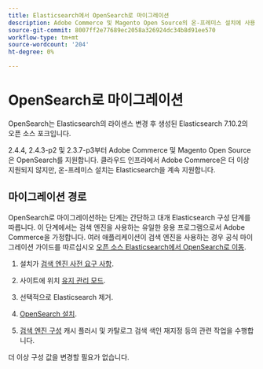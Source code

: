 ```yaml
---
title: Elasticsearch에서 OpenSearch로 마이그레이션
description: Adobe Commerce 및 Magento Open Source의 온-프레미스 설치에 사용되는 검색 엔진을 교체하는 방법에 대해 알아봅니다.
source-git-commit: 8007ff2e77689ec2058a326924dc34b8d91ee570
workflow-type: tm+mt
source-wordcount: '204'
ht-degree: 0%

---
```



# OpenSearch로 마이그레이션

OpenSearch는 Elasticsearch의 라이센스 변경 후 생성된 Elasticsearch 7.10.2의 오픈 소스 포크입니다.

2.4.4, 2.4.3-p2 및 2.3.7-p3부터 Adobe Commerce 및 Magento Open Source은 OpenSearch를 지원합니다. 클라우드 인프라에서 Adobe Commerce은 더 이상 지원되지 않지만, 온-프레미스 설치는 Elasticsearch을 계속 지원합니다.

## 마이그레이션 경로

OpenSearch로 마이그레이션하는 단계는 간단하고 대개 Elasticsearch 구성 단계를 따릅니다. 이 단계에서는 검색 엔진을 사용하는 유일한 응용 프로그램으로서 Adobe Commerce을 가정합니다. 여러 애플리케이션이 검색 엔진을 사용하는 경우 공식 마이그레이션 가이드를 따르십시오 [오픈 소스 Elasticsearch에서 OpenSearch로 이동](https://opensearch.org/blog/technical-posts/2021/10/moving-from-opensource-elasticsearch-to-opensearch/).

1. 설치가 [검색 엔진 사전 요구 사항](https://devdocs.magento.com/guides/v2.4/install-gde/prereq/elasticsearch.html).

1. 사이트에 위치 [유지 관리 모드](https://devdocs.magento.com/guides/v2.4/install-gde/install/cli/install-cli-subcommands-maint.html).

1. 선택적으로 Elasticsearch 제거.

1. [OpenSearch 설치](https://opensearch.org/docs/latest/opensearch/install/important-settings/).

1. [검색 엔진 구성](https://devdocs.magento.com/guides/v2.4/config-guide/elasticsearch/configure-magento.html) 캐시 플러시 및 카탈로그 검색 색인 재지정 등의 관련 작업을 수행합니다.

더 이상 구성 값을 변경할 필요가 없습니다.
